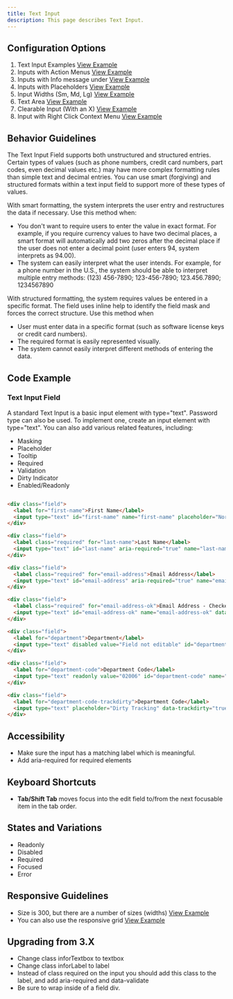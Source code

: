 ```yaml
---
title: Text Input  
description: This page describes Text Input.
---
```


## Configuration Options

1. Text Input Examples [View Example]( ../components/input/example-index)
2. Inputs with Action Menus [View Example]( ../components/input/example-actions)
3. Inputs with Info message under [View Example]( ../components/input/example-info)
4. Inputs with Placeholders [View Example]( ../components/input/example-placeholder)
5. Input Widths (Sm, Md, Lg) [View Example]( ../components/input/example-sizes)
6. Text Area [View Example]( ../components/textarea)
7. Clearable Input (With an X) [View Example]( ../components/input/example-clearable)
8. Input with Right Click Context Menu [View Example]( ../components/input/example-contextmenu)

## Behavior Guidelines

The Text Input Field supports both unstructured and structured entries. Certain types of values (such as phone numbers, credit card numbers, part codes, even decimal values etc.) may have more complex formatting rules than simple text and decimal entries. You can use smart (forgiving) and structured formats within a text input field to support more of these types of values.

With smart formatting, the system interprets the user entry and restructures the data if necessary. Use this method when:

-   You don't want to require users to enter the value in exact format. For example, if you require currency values to have two decimal places, a smart format will automatically add two zeros after the decimal place if the user does not enter a decimal point (user enters 94, system interprets as 94.00).
-   The system can easily interpret what the user intends. For example, for a phone number in the U.S., the system should be able to interpret multiple entry methods: (123) 456-7890; 123-456-7890; 123.456.7890; 1234567890

With structured formatting, the system requires values be entered in a specific format. The field uses inline help to identify the field mask and forces the correct structure. Use this method when

-   User must enter data in a specific format (such as software license keys or credit card numbers).
-   The required format is easily represented visually.
-   The system cannot easily interpret different methods of entering the data.

## Code Example

### Text Input Field

A standard Text Input is a basic input element with type="text". Password type can also be used. To implement one, create an input element with type="text". You can also add various related features, including:

-   Masking
-   Placeholder
-   Tooltip
-   Required
-   Validation
-   Dirty Indicator
-   Enabled/Readonly

```html

<div class="field">
  <label for="first-name">First Name</label>
  <input type="text" id="first-name" name="first-name" placeholder="Normal text Field">
</div>

<div class="field">
  <label class="required" for="last-name">Last Name</label>
  <input type="text" id="last-name" aria-required="true" name="last-name" data-validate="required">
</div>

<div class="field">
  <label class="required" for="email-address">Email Address</label>
  <input type="text" id="email-address" aria-required="true" name="email-address" data-validate="required email" placeholder="Company@address.com">
</div>

<div class="field">
  <label class="required" for="email-address-ok">Email Address - Checker</label>
  <input type="text" id="email-address-ok" name="email-address-ok" data-validate="emailPositive">
</div>

<div class="field">
  <label for="department">Department</label>
  <input type="text" disabled value="Field not editable" id="department" name="department">
</div>

<div class="field">
  <label for="department-code">Department Code</label>
  <input type="text" readonly value="02006" id="department-code" name="department-code">
</div>

<div class="field">
  <label for="department-code-trackdirty">Department Code</label>
  <input type="text" placeholder="Dirty Tracking" data-trackdirty="true" id="department-code-trackdirty" name="department-code-trackdirty">
</div>


```

## Accessibility

-   Make sure the input has a matching label which is meaningful.
-   Add aria-required for required elements

## Keyboard Shortcuts

-   **Tab/Shift Tab** moves focus into the edit field to/from the next focusable item in the tab order.

## States and Variations

-   Readonly
-   Disabled
-   Required
-   Focused
-   Error

## Responsive Guidelines

-  Size is 300, but there are a number of sizes (widths) [View Example]( ../components/input/example-sizes)
- You can also use the responsive grid [View Example]( ../components/form/example-inputs-simple)

## Upgrading from 3.X

-   Change class inforTextbox to textbox
-   Change class inforLabel to label
-   Instead of class required on the input you should add this class to the label, and add aria-required and data-validate
-   Be sure to wrap inside of a field div.
